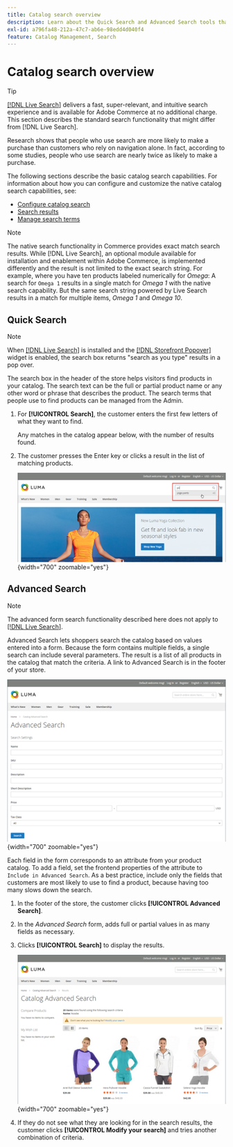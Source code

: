 ```yaml
---
title: Catalog search overview
description: Learn about the Quick Search and Advanced Search tools that customers can use to locate products on the storefront.
exl-id: a796fa48-212a-47c7-ab6e-98edd4d040f4
feature: Catalog Management, Search
---
```

# Catalog search overview

>[!TIP]
>
>[[!DNL Live Search]](https://experienceleague.adobe.com/docs/commerce-merchant-services/live-search/overview.html) delivers a fast, super-relevant, and intuitive search experience and is available for Adobe Commerce at no additional charge. This section describes the standard search functionality that might differ from [!DNL Live Search].

Research shows that people who use search are more likely to make a purchase than customers who rely on navigation alone. In fact, according to some studies, people who use search are nearly twice as likely to make a purchase.

The following sections describe the basic catalog search capabilities. For information about how you can configure and customize the native catalog search capabilities, see:

- [Configure catalog search](search-configuration.md)
- [Search results](search-results.md)
- [Manage search terms](search-terms.md)

>[!NOTE]
>
>The native search functionality in Commerce provides exact match search results. While [!DNL Live Search], an optional module available for installation and enablement within Adobe Commerce, is implemented differently and the result is not limited to the exact search string. For example, where you have ten products labeled numerically for _Omega_: A search for `Omega 1` results in a single match for _Omega 1_ with the native search capability. But the same search string powered by Live Search results in a match for multiple items, _Omega 1_ and _Omega 10_.

## Quick Search

>[!NOTE]
>
>When [[!DNL Live Search]](https://experienceleague.adobe.com/docs/commerce-merchant-services/live-search/live-search-storefront/quick-tour.html) is installed and the [[!DNL Storefront Popover]](https://experienceleague.adobe.com/en/docs/commerce-merchant-services/live-search/live-search-storefront/storefront-popover) widget is enabled, the search box returns "search as you type" results in a pop over.

The search box in the header of the store helps visitors find products in your catalog. The search text can be the full or partial product name or any other word or phrase that describes the product. The search terms that people use to find products can be managed from the Admin.

1. For **[!UICONTROL Search]**, the customer enters the first few letters of what they want to find.

   Any matches in the catalog appear below, with the number of results found.

1. The customer presses the Enter key or clicks a result in the list of matching products.

   ![Search](./assets/storefront-search-box.png){width="700" zoomable="yes"}

## Advanced Search

>[!NOTE]
>
>The advanced form search functionality described here does not apply to [[!DNL Live Search]](https://experienceleague.adobe.com/docs/commerce-merchant-services/live-search/overview.html).

Advanced Search lets shoppers search the catalog based on values entered into a form. Because the form contains multiple fields, a single search can include several parameters. The result is a list of all products in the catalog that match the criteria. A link to Advanced Search is in the footer of your store.

![Advanced Search](./assets/storefront-search-advanced.png){width="700" zoomable="yes"}

Each field in the form corresponds to an attribute from your product catalog. To add a field, set the frontend properties of the attribute to `Include in Advanced Search`. As a best practice, include only the fields that customers are most likely to use to find a product, because having too many slows down the search.

1. In the footer of the store, the customer clicks **[!UICONTROL Advanced Search]**.

1. In the _Advanced Search_ form, adds full or partial values in as many fields as necessary.

1. Clicks **[!UICONTROL Search]** to display the results.

   ![Search Results](./assets/storefront-search-advanced-results-modify.png){width="700" zoomable="yes"}

1. If they do not see what they are looking for in the search results, the customer clicks **[!UICONTROL Modify your search]** and tries another combination of criteria.
